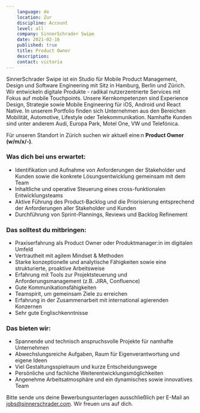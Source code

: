 ```yaml
---
    language: de
    location: Zur
    discipline: Account 
    level: all
    company: SinnerSchrader Swipe
    date: 2021-02-16
    published: true
    title: Product Owner
    description: 
    contact: victoria
---
```


SinnerSchrader Swipe ist ein Studio für Mobile Product Management, Design und Software Engineering mit Sitz in Hamburg, Berlin und Zürich. Wir entwickeln digitale Produkte - radikal nutzerzentrierte Services mit Fokus auf mobile Touchpoints. Unsere Kernkompetenzen sind Experience Design, Strategie sowie Mobile Engineering für iOS, Android und React Native. In unserem Portfolio finden sich Unternehmen aus den Bereichen Mobilität, Automotive, Lifestyle oder Telekommunikation. Namhafte Kunden sind unter anderem Audi, Europa Park, Motel One, VW und Telefónica.

Für unseren Standort in Zürich suchen wir aktuell eine:n **Product Owner (w/m/x/-)**.

### Was dich bei uns erwartet:

- Identifikation und Aufnahme von Anforderungen der Stakeholder und Kunden sowie die konkrete Lösungsentwicklung gemeinsam mit dem Team 
- Inhaltliche und operative Steuerung eines cross-funktionalen Entwicklungsteams
- Aktive Führung des Product-Backlog und die Priorisierung entsprechend der Anforderungen aller Stakeholder und Kunden
- Durchführung von Sprint-Plannings, Reviews und Backlog Refinement

### Das solltest du mitbringen:

- Praxiserfahrung als Product Owner oder Produktmanager:in im digitalen Umfeld
- Vertrautheit mit agilem Mindset & Methoden 
- Starke konzeptionelle und analytische Fähigkeiten sowie eine strukturierte, proaktive Arbeitsweise
- Erfahrung mit Tools zur Projektsteuerung und Anforderungsmanagement (z.B. JIRA, Confluence) 
- Gute Kommunikationsfähigkeiten
- Teamspirit, um gemeinsam Ziele zu erreichen
- Erfahrung in der Zusammenarbeit mit international agierenden Konzernen
- Sehr gute Englischkenntnisse

### Das bieten wir:

- Spannende und technisch anspruchsvolle Projekte für namhafte Unternehmen
- Abwechslungsreiche Aufgaben, Raum für Eigenverantwortung und eigene Ideen
- Viel Gestaltungsspielraum und kurze Entscheidungswege
- Persönliche und fachliche Weiterentwicklungsmöglichkeiten
- Angenehme Arbeitsatmosphäre und ein dynamisches sowie innovatives Team

Bitte sende uns deine Bewerbungsunterlagen ausschließlich per E-Mail an <jobs@sinnerschrader.com>. Wir freuen uns auf dich.
